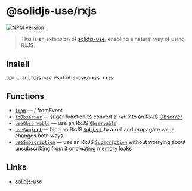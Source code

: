 # @solidjs-use/rxjs

[![NPM version](https://img.shields.io/npm/v/@solidjs-use/rxjs?color=a1b858)](https://www.npmjs.com/package/@solidjs-use/rxjs)

> This is an extension of [solidjs-use](https://github.com/solidjs-use/solidjs-use), enabling a natural way of using RxJS.

## Install

```bash
npm i solidjs-use @solidjs-use/rxjs rxjs
```

## Functions

- [`from`](https://solidjs-use.github.io/solidjs-use/rxjs/from) — / fromEvent
- [`toObserver`](https://solidjs-use.github.io/solidjs-use/rxjs/toObserver) — sugar function to convert a `ref` into an RxJS [Observer](https://rxjs.dev/guide/observer)
- [`useObservable`](https://solidjs-use.github.io/solidjs-use/rxjs/useObservable) — use an RxJS [`Observable`](https://rxjs.dev/guide/observable)
- [`useSubject`](https://solidjs-use.github.io/solidjs-use/rxjs/useSubject) — bind an RxJS [`Subject`](https://rxjs.dev/guide/subject) to a `ref` and propagate value changes both ways
- [`useSubscription`](https://solidjs-use.github.io/solidjs-use/rxjs/useSubscription) — use an RxJS [`Subscription`](https://rxjs.dev/guide/subscription) without worrying about unsubscribing from it or creating memory leaks

## Links

- [solidjs-use](https://solidjs-use.github.io/solidjs-use/rxjs)
